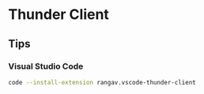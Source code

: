 # Thunder Client

<!--
https://www.youtube.com/watch?v=AbCTlemwZ1k
-->

## Tips

### Visual Studio Code

```sh
code --install-extension rangav.vscode-thunder-client
```
